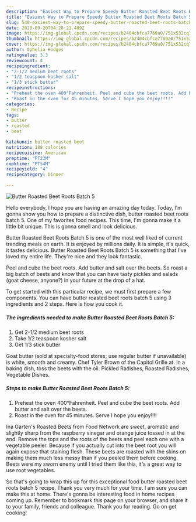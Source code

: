 ```yaml
---
description: "Easiest Way to Prepare Speedy Butter Roasted Beet Roots Batch 5"
title: "Easiest Way to Prepare Speedy Butter Roasted Beet Roots Batch 5"
slug: 540-easiest-way-to-prepare-speedy-butter-roasted-beet-roots-batch-5
date: 2020-09-20T04:28:21.489Z
image: https://img-global.cpcdn.com/recipes/b2404cbfca7769a0/751x532cq70/butter-roasted-beet-roots-batch-5-recipe-main-photo.jpg
thumbnail: https://img-global.cpcdn.com/recipes/b2404cbfca7769a0/751x532cq70/butter-roasted-beet-roots-batch-5-recipe-main-photo.jpg
cover: https://img-global.cpcdn.com/recipes/b2404cbfca7769a0/751x532cq70/butter-roasted-beet-roots-batch-5-recipe-main-photo.jpg
author: Ophelia Hodges
ratingvalue: 3.3
reviewcount: 4
recipeingredient:
- "2-1/2 medium beet roots"
- "1/2 teaspoon kosher salt"
- "1/3 stick butter"
recipeinstructions:
- "Preheat the oven 400°Fahrenheit. Peel and cube the beet roots. Add butter and salt over the beets."
- "Roast in the oven for 45 minutes. Serve I hope you enjoy!!!!"
categories:
- Recipe
tags:
- butter
- roasted
- beet

katakunci: butter roasted beet 
nutrition: 188 calories
recipecuisine: American
preptime: "PT23M"
cooktime: "PT54M"
recipeyield: "4"
recipecategory: Dinner

---
```



![Butter Roasted Beet Roots Batch 5](https://img-global.cpcdn.com/recipes/b2404cbfca7769a0/751x532cq70/butter-roasted-beet-roots-batch-5-recipe-main-photo.jpg)

Hello everybody, I hope you are having an amazing day today. Today, I'm gonna show you how to prepare a distinctive dish, butter roasted beet roots batch 5. One of my favorites food recipes. This time, I'm gonna make it a little bit unique. This is gonna smell and look delicious.

Butter Roasted Beet Roots Batch 5 is one of the most well liked of current trending meals on earth. It is enjoyed by millions daily. It is simple, it's quick, it tastes delicious. Butter Roasted Beet Roots Batch 5 is something that I've loved my entire life. They're nice and they look fantastic.

Peel and cube the beet roots. Add butter and salt over the beets. So roast a big batch of beets and know that you can have tasty pickles and salads (goat cheese, anyone?) in your future at the drop of a hat.


To get started with this particular recipe, we must first prepare a few components. You can have butter roasted beet roots batch 5 using 3 ingredients and 2 steps. Here is how you cook it.

<!--inarticleads1-->

##### The ingredients needed to make Butter Roasted Beet Roots Batch 5:

1. Get 2-1/2 medium beet roots
1. Take 1/2 teaspoon kosher salt
1. Get 1/3 stick butter


Goat butter (sold at specialty-food stores; use regular butter if unavailable) is white, smooth and creamy. Chef Tyler Brown of the Capitol Grille at. In a baking dish, toss the beets with the oil. Pickled Radishes, Roasted Radishes, Vegetable Dishes. 

<!--inarticleads2-->

##### Steps to make Butter Roasted Beet Roots Batch 5:

1. Preheat the oven 400°Fahrenheit. Peel and cube the beet roots. Add butter and salt over the beets.
1. Roast in the oven for 45 minutes. Serve I hope you enjoy!!!!


Ina Garten&#39;s Roasted Beets from Food Network are sweet, aromatic and slightly sharp from the raspberry vinegar and orange juice tossed in at the end. Remove the tops and the roots of the beets and peel each one with a vegetable peeler. Because if you actually cut into the beet root you will again expose that staining flesh. These beets are roasted with the skins on making them much less messy than if you peeled them before cooking. Beets were my sworn enemy until I tried them like this, it&#39;s a great way to use root vegetables. 

So that's going to wrap this up for this exceptional food butter roasted beet roots batch 5 recipe. Thank you very much for your time. I am sure you can make this at home. There's gonna be interesting food in home recipes coming up. Remember to bookmark this page on your browser, and share it to your family, friends and colleague. Thank you for reading. Go on get cooking!
